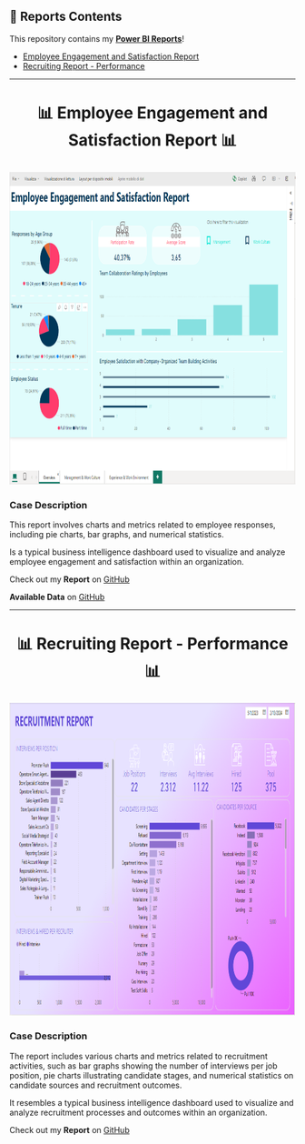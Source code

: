 ## 🧾 Reports Contents
This repository contains my **[Power BI Reports](https://github.com/erisaxhelilaj/Power_BI_Reports)**!

- [Employee Engagement and Satisfaction Report](https://github.com/erisaxhelilaj/Power_BI_Reports/tree/master/Employee%20Engagement%20and%20Satisfaction%20Report)
- [Recruiting Report - Performance](https://github.com/erisaxhelilaj/Power_BI_Reports/tree/master/Recruiting%20Report%20-%20Performance)

***

# <p align="center" style="margin-top: 0px;">📊 Employee Engagement and Satisfaction Report 📊

<p align="center" style="margin-bottom: 0px !important;">
<img src="https://github.com/erisaxhelilaj/Power_BI_Reports/blob/master/Employee%20Engagement%20and%20Satisfaction%20Report/DataSets/Overview.PNG" width="900" height="550">


### Case Description
  
This report involves charts and metrics related to employee responses, including pie charts, bar graphs, and numerical statistics. </p>
Is a typical business intelligence dashboard used to visualize and analyze employee engagement and satisfaction within an organization.


Check out my **Report** on [GitHub](https://github.com/erisaxhelilaj/Power_BI_Reports/blob/master/Employee%20Engagement%20and%20Satisfaction%20Report/Employee%20Engagement%20and%20Satisfaction%20Report.md)
 
**Available Data** on [GitHub](https://github.com/erisaxhelilaj/Power_BI_Reports/tree/master/Employee%20Engagement%20and%20Satisfaction%20Report/DataSets)
***

# <p align="center" style="margin-top: 0px;">📊 Recruiting Report - Performance 📊

<p align="center" style="margin-bottom: 0px !important;">
<img src="https://github.com/erisaxhelilaj/Power_BI_Reports/blob/master/Recruiting%20Report%20-%20Performance/DataSets/Recruiting.PNG" width="900" height="550">


### Case Description
  
The report includes various charts and metrics related to recruitment activities, such as bar graphs showing the number of interviews per job position, pie charts illustrating candidate stages, and numerical statistics on candidate sources and recruitment outcomes. </p> 
It resembles a typical business intelligence dashboard used to visualize and analyze recruitment processes and outcomes within an organization.


Check out my **Report** on [GitHub](https://github.com/erisaxhelilaj/Power_BI_Reports/blob/master/Recruiting%20Report%20-%20Performance/Recruiting%20Report%20-Performance.md)
 



